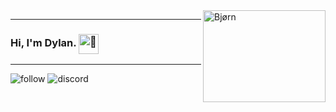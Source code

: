 <img align=right src="https://media4.giphy.com/media/IThjAlJnD9WNO/giphy.gif?cid=ecf05e47snkwqwo2gdlbclf7wo2rob11r4xg8ux4g1oj21ix&ep=v1_gifs_related&rid=giphy.gif&ct=g" alt="Bjørn" width="196" height="147" />

---

### Hi, I'm Dylan. <img align=center src="https://fonts.gstatic.com/s/e/notoemoji/latest/1f419/512.gif" alt="🐙" width="32" height="32">

---

![follow](https://img.shields.io/github/followers/dyluc?color=236ad3&style=for-the-badge&logo=github&label=Follow)
![discord](https://dcbadge.vercel.app/api/shield/802316618951557121&?theme=clean)
